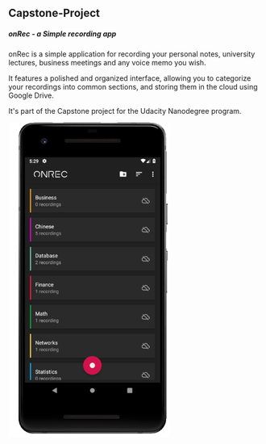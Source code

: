 ## Capstone-Project

##### onRec - a Simple recording app

onRec is a simple application for recording your personal notes, university lectures, business meetings and any voice memo you wish.

It features a polished and organized interface, allowing you to categorize your recordings into common sections, and storing them in the cloud using Google Drive.

It's part of the Capstone project for the Udacity Nanodegree program.

<img src="onrec.png" alt="drawing" width="320"/>
